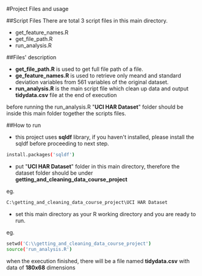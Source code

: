 #Project Files and usage

##Script Files
There are total 3 script files in this main directory.
- get_feature_names.R
- get_file_path.R
- run_analysis.R


##Files' description

* **get_file_path.R** is used to get full file path of a file.
* **ge_feature_names.R** is used to retrieve only meand and standard deviation variables from 561 variables of the original dataset.
* **run_analysis.R** is the main script file which clean up data and output **tidydata.csv** file at the end of execution

before running the run_analysis.R "**UCI HAR Dataset**" folder should be inside this main folder together the scripts files.



##How to run 
* this project uses **sqldf** library, if you haven't installed, please install the sqldf before proceeding to next step.
```sh
install.packages('sqldf')
```
* put "**UCI HAR Dataset**" folder in this main directory, therefore the dataset folder should be under **getting_and_cleaning_data_course_project**

eg.
```sh
C:\getting_and_cleaning_data_course_project\UCI HAR Dataset
```


* set this main directory as your R working directory and you are ready to run.

eg. 
```sh
setwd('C:\\getting_and_cleaning_data_course_project')      
source('run_analysis.R')      
```

when the execution finished, there will be a file named **tidydata.csv** with data of **180x68** dimensions
